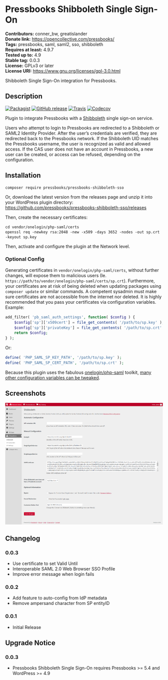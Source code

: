 # Pressbooks Shibboleth Single Sign-On 
**Contributors:** conner_bw, greatislander  
**Donate link:** https://opencollective.com/pressbooks/  
**Tags:** pressbooks, saml, saml2, sso, shibboleth  
**Requires at least:** 4.9.7  
**Tested up to:** 4.9  
**Stable tag:** 0.0.3  
**License:** GPLv3 or later  
**License URI:** https://www.gnu.org/licenses/gpl-3.0.html  

Shibboleth Single Sign-On integration for Pressbooks.


## Description 

[![Packagist](https://img.shields.io/packagist/v/pressbooks/pressbooks-shibboleth-sso.svg?style=flat-square)](https://packagist.org/packages/pressbooks/pressbooks-shibboleth-sso) [![GitHub release](https://badgen.net/github/release/pressbooks/pressbooks-shibboleth-sso/stable?style=flat)](https://github.com/pressbooks/pressbooks-shibboleth-sso/releases) [![Travis](https://badgen.net/travis/pressbooks/pressbooks-shibboleth-sso.svg?style=flat)](https://travis-ci.com/pressbooks/pressbooks-shibboleth-sso/) [![Codecov](https://badgen.net/codecov/c/github/pressbooks/pressbooks-shibboleth-sso?style=flat)](https://codecov.io/gh/pressbooks/pressbooks-shibboleth-sso)

Plugin to integrate Pressbooks with a [Shibboleth](https://www.shibboleth.net/) single sign-on service.

Users who attempt to login to Pressbooks are redirected to a Shibboleth or SAML2 Identity Provider. After the user’s credentials are verified, they are redirected back to the
Pressbooks network. If the Shibboleth UID matches the Pressbooks username, the user is recognized as valid and allowed access. If the CAS user does not have an account in
Pressbooks, a new user can be created, or access can be refused, depending on the configuration.


## Installation 

```
composer require pressbooks/pressbooks-shibboleth-sso
```

Or, download the latest version from the releases page and unzip it into your WordPress plugin directory: https://github.com/pressbooks/pressbooks-shibboleth-sso/releases

Then, create the necessary certificates:

```
cd vendor/onelogin/php-saml/certs
openssl req -newkey rsa:2048 -new -x509 -days 3652 -nodes -out sp.crt -keyout sp.key
```

Then, activate and configure the plugin at the Network level.


### Optional Config 

Generating certificates in `vendor/onelogin/php-saml/certs`, without further changes, will expose them to malicious users (Ie. `https://path/to/vendor/onelogin/php-saml/certs/sp.crt`).
Furthermore, your certificates are at risk of being deleted when updating packages using `composer update` or similar commands. A competent sysadmin must make sure certificates are
not accessible from the internet nor deleted. It is highly recommended that you pass your certificates via configuration variables. Example:

```php
add_filter( 'pb_saml_auth_settings', function( $config ) {
	$config['sp']['x509cert'] = file_get_contents( '/path/to/sp.key' );
	$config['sp']['privateKey'] = file_get_contents( '/path/to/sp.crt' );
	return $config;
} );
```

Or:

```php
define( 'PHP_SAML_SP_KEY_PATH', '/path/to/sp.key' );
define( 'PHP_SAML_SP_CERT_PATH', '/path/to/sp.crt' );
```

Because this plugin uses the fabulous [onelogin/php-saml](https://github.com/onelogin/php-saml/tree/3.0.0) toolkit, [many other configuration variables can be tweaked](https://github.com/onelogin/php-saml/tree/3.0.0#settings).


## Screenshots 

![Pressbooks Shibboleth Administration.](screenshot-1.png)


## Changelog 


### 0.0.3 
* Use certificate to set Valid Until
* Interoperable SAML 2.0 Web Browser SSO Profile
* Improve error message when login fails


### 0.0.2 
* Add feature to auto-config from IdP metadata
* Remove ampersand character from SP entityID


### 0.0.1 
* Initial Release


## Upgrade Notice 


### 0.0.3 
* Pressbooks Shibboleth Single Sign-On requires Pressbooks >= 5.4 and WordPress >= 4.9
